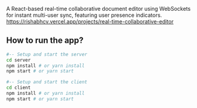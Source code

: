 
A React-based real-time collaborative document editor using WebSockets for instant multi-user sync, featuring user presence indicators.
https://rishabhcv.vercel.app/projects/real-time-collaborative-editor


## How to run the app?

```bash
#-- Setup and start the server
cd server
npm install # or yarn install
npm start # or yarn start

#-- Setup and start the client
cd client
npm install # or yarn install
npm start # or yarn start
```

